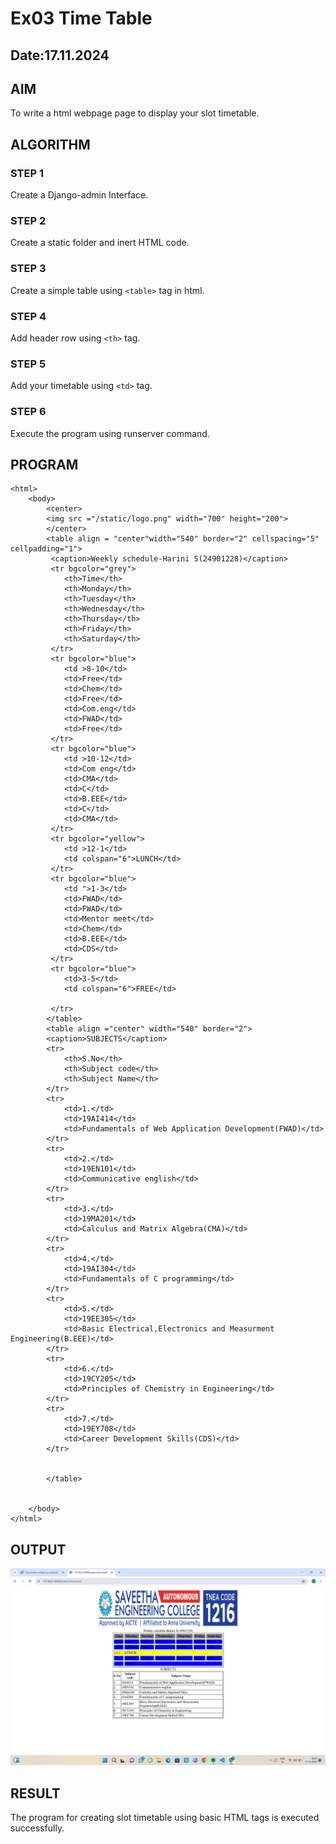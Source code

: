 # Ex03 Time Table
## Date:17.11.2024

## AIM
To write a html webpage page to display your slot timetable.

## ALGORITHM
### STEP 1
Create a Django-admin Interface.

### STEP 2
Create a static folder and inert HTML code.

### STEP 3
Create a simple table using ```<table>``` tag in html.

### STEP 4
Add header row using ```<th>``` tag.

### STEP 5
Add your timetable using ```<td>``` tag.

### STEP 6
Execute the program using runserver command.

## PROGRAM
```
<html>
    <body>
        <center>
        <img src ="/static/logo.png" width="700" height="200">
        </center>
        <table align = "center"width="540" border="2" cellspacing="5" cellpadding="1">
         <caption>Weekly schedule-Harini S(24901228)</caption>
         <tr bgcolor="grey">
            <th>Time</th>
            <th>Monday</th>
            <th>Tuesday</th>
            <th>Wednesday</th>
            <th>Thursday</th>
            <th>Friday</th>
            <th>Saturday</th>
         </tr>
         <tr bgcolor="blue">
            <td >8-10</td>
            <td>Free</td>
            <td>Chem</td>
            <td>Free</td>
            <td>Com.eng</td>
            <td>FWAD</td>
            <td>Free</td>
         </tr>
         <tr bgcolor="blue">
            <td >10-12</td>
            <td>Com eng</td>
            <td>CMA</td>
            <td>C</td>
            <td>B.EEE</td>
            <td>C</td>
            <td>CMA</td>
         </tr>
         <tr bgcolor="yellow">
            <td >12-1</td>
            <td colspan="6">LUNCH</td>
         </tr>
         <tr bgcolor="blue">
            <td ">1-3</td>
            <td>FWAD</td>
            <td>FWAD</td>
            <td>Mentor meet</td>
            <td>Chem</td>
            <td>B.EEE</td>
            <td>CDS</td>
         </tr>
         <tr bgcolor="blue">
            <td>3-5</td>
            <td colspan="6">FREE</td>
        
         </tr>
        </table>
        <table align ="center" width="540" border="2">
        <caption>SUBJECTS</caption>
        <tr>
            <th>S.No</th>
            <th>Subject code</th>
            <th>Subject Name</th>
        </tr>
        <tr>
            <td>1.</td>
            <td>19AI414</td>
            <td>Fundamentals of Web Application Development(FWAD)</td>
        </tr>
        <tr>
            <td>2.</td>
            <td>19EN101</td>
            <td>Communicative english</td>
        </tr>
        <tr>
            <td>3.</td>
            <td>19MA201</td>
            <td>Calculus and Matrix Algebra(CMA)</td>
        </tr>
        <tr>
            <td>4.</td>
            <td>19AI304</td>
            <td>Fundamentals of C programming</td>
        </tr>
        <tr>
            <td>5.</td>
            <td>19EE305</td>
            <td>Basic Electrical,Electronics and Measurment Engineering(B.EEE)</td>
        </tr>
        <tr>
            <td>6.</td>
            <td>19CY205</td>
            <td>Principles of Chemistry in Engineering</td>
        </tr>
        <tr>
            <td>7.</td>
            <td>19EY708</td>
            <td>Career Development Skills(CDS)</td>
        </tr>


        </table>

         
    </body>
</html>
```


## OUTPUT
![alt text](<Screenshot (13).png>)

## RESULT
The program for creating slot timetable using basic HTML tags is executed successfully.
